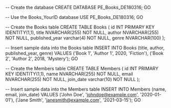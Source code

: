 -- Create the database
CREATE DATABASE PE_Books_DE180316;
GO

-- Use the Books_YourID database
USE PE_Books_DE180316;
GO

-- Create the Books table
CREATE TABLE Books (
    id INT PRIMARY KEY IDENTITY(1,1),
    title NVARCHAR(255) NOT NULL,
    author NVARCHAR(255) NOT NULL,
    published_year varchar(4) NOT NULL,
    genre NVARCHAR(100)
);

-- Insert sample data into the Books table
INSERT INTO Books (title, author, published_year, genre)
VALUES
    ('Book 1', 'Author 1', 2020, 'Fiction'),
    ('Book 2', 'Author 2', 2018, 'Mystery');
GO

-- Create the Members table
CREATE TABLE Members (
    id INT PRIMARY KEY IDENTITY(1,1),
    name NVARCHAR(255) NOT NULL,
    email NVARCHAR(255) NOT NULL,
    join_date varchar(10) NOT NULL
);

-- Insert sample data into the Members table
INSERT INTO Members (name, email, join_date)
VALUES
    ('John Doe', 'johndoe@example.com', '2020-01-01'),
    ('Jane Smith', 'janesmith@example.com', '2021-03-15');
GO
